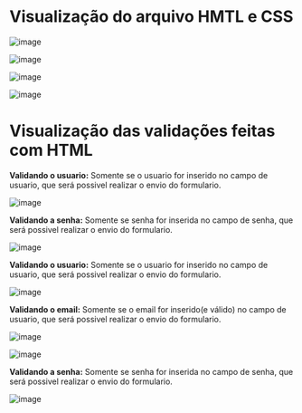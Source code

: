 # Visualização do arquivo HMTL e CSS
![image](https://github.com/user-attachments/assets/684b7cb9-17b4-4c42-8c2c-3f457ed4d28c)

![image](https://github.com/user-attachments/assets/fa5f1d3a-a263-43e2-ba3d-a8f99aa1a2ec)


![image](https://github.com/user-attachments/assets/dc1d5dea-379e-4c16-a9ef-ac0d314836dc)

![image](https://github.com/user-attachments/assets/819d7237-28ce-4e29-976e-3c9d17ebf7bd)


# Visualização das validações feitas com HTML
**Validando o usuario:** Somente se o usuario for inserido no campo de usuario, que será possivel realizar o envio do formulario.

![image](https://github.com/user-attachments/assets/4f8d39c9-8977-4fd8-8a82-1f52386ef220)

**Validando a senha:** Somente se senha for inserida no campo de senha, que será possivel realizar o envio do formulario.

![image](https://github.com/user-attachments/assets/bae16a68-8934-4909-a2a6-164399f0058b)

**Validando o usuario:** Somente se o usuario for inserido no campo de usuario, que será possivel realizar o envio do formulario.

![image](https://github.com/user-attachments/assets/15bcdaf5-83ec-4eda-ae19-2785de5b5a3e)

**Validando o email:** Somente se o email for inserido(e válido) no campo de usuario, que será possivel realizar o envio do formulario.

![image](https://github.com/user-attachments/assets/578c62ff-7142-473f-a271-7a0efbfaf8da)

![image](https://github.com/user-attachments/assets/8a677bca-9ca0-4e5d-9744-e7664faec7c9)

**Validando a senha:** Somente se senha for inserida no campo de senha, que será possivel realizar o envio do formulario.


![image](https://github.com/user-attachments/assets/a2d76b6a-75cd-41d1-8c42-863c1f7efe0a)


